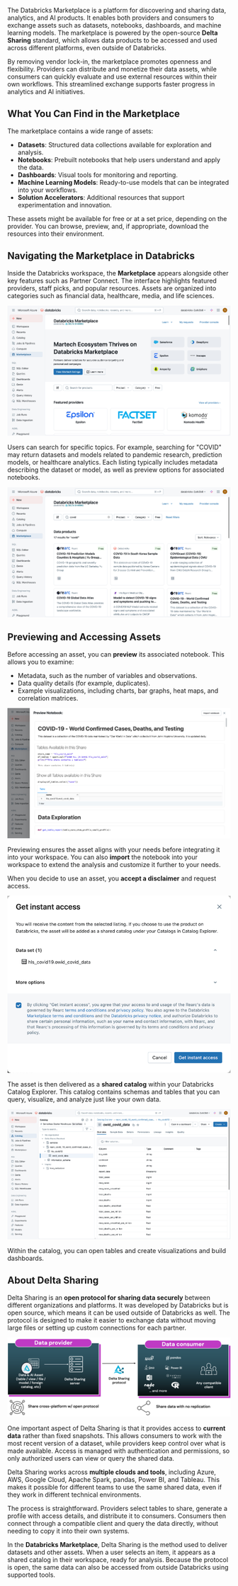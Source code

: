 The Databricks Marketplace is a platform for discovering and sharing data, analytics, and AI products. It enables both providers and consumers to exchange assets such as datasets, notebooks, dashboards, and machine learning models. The marketplace is powered by the open-source **Delta Sharing** standard, which allows data products to be accessed and used across different platforms, even outside of Databricks.

By removing vendor lock-in, the marketplace promotes openness and flexibility. Providers can distribute and monetize their data assets, while consumers can quickly evaluate and use external resources within their own workflows. This streamlined exchange supports faster progress in analytics and AI initiatives.

## What You Can Find in the Marketplace

The marketplace contains a wide range of assets:

* **Datasets**: Structured data collections available for exploration and analysis.
* **Notebooks**: Prebuilt notebooks that help users understand and apply the data.
* **Dashboards**: Visual tools for monitoring and reporting.
* **Machine Learning Models**: Ready-to-use models that can be integrated into your workflows.
* **Solution Accelerators**: Additional resources that support experimentation and innovation.

These assets might be available for free or at a set price, depending on the provider. You can browse, preview, and, if appropriate, download the resources into their environment.

## Navigating the Marketplace in Databricks

Inside the Databricks workspace, the **Marketplace** appears alongside other key features such as Partner Connect. The interface highlights featured providers, staff picks, and popular resources. Assets are organized into categories such as financial data, healthcare, media, and life sciences.

![Screenshot of Azure Databricks Marketplace (with content).](../media/market-place-with-content.png)

Users can search for specific topics. For example, searching for "COVID" may return datasets and models related to pandemic research, prediction models, or healthcare analytics. Each listing typically includes metadata describing the dataset or model, as well as preview options for associated notebooks.

![Screenshot of Azure Databricks Marketplace (searching for COVID).](../media/market-place-search-covid.png)

## Previewing and Accessing Assets

Before accessing an asset, you can **preview** its associated notebook. This allows you to examine:

* Metadata, such as the number of variables and observations.
* Data quality details (for example, duplicates).
* Example visualizations, including charts, bar graphs, heat maps, and correlation matrices.

![Screenshot of Azure Databricks Marketplace (preview notebook).](../media/market-place-preview-notebook.png)

Previewing ensures the asset aligns with your needs before integrating it into your workspace. You can also **import** the notebook into your workspace to extend the analysis and customize it further to your needs.

When you decide to use an asset, you **accept a disclaimer** and request access. 

![Screenshot of Azure Databricks Marketplace (get instant access).](../media/market-place-get-instant-access.png)

The asset is then delivered as a **shared catalog** within your Databricks Catalog Explorer. This catalog contains schemas and tables that you can query, visualize, and analyze just like your own data.

![Screenshot of Azure Databricks Catalog.](../media/catalog-delta-shares-received.png)

Within the catalog, you can open tables and create visualizations and build dashboards.

## About Delta Sharing

Delta Sharing is an **open protocol for sharing data securely** between different organizations and platforms. It was developed by Databricks but is open source, which means it can be used outside of Databricks as well. The protocol is designed to make it easier to exchange data without moving large files or setting up custom connections for each partner.

![Diagram showing the concept of Delta Sharing.](../media/delta-sharing.png)

One important aspect of Delta Sharing is that it provides access to **current data** rather than fixed snapshots. This allows consumers to work with the most recent version of a dataset, while providers keep control over what is made available. Access is managed with authentication and permissions, so only authorized users can view or query the shared data.

Delta Sharing works across **multiple clouds and tools**, including Azure, AWS, Google Cloud, Apache Spark, pandas, Power BI, and Tableau. This makes it possible for different teams to use the same shared data, even if they work in different technical environments.

The process is straightforward. Providers select tables to share, generate a profile with access details, and distribute it to consumers. Consumers then connect through a compatible client and query the data directly, without needing to copy it into their own systems.

In the **Databricks Marketplace**, Delta Sharing is the method used to deliver datasets and other assets. When a user selects an item, it appears as a shared catalog in their workspace, ready for analysis. Because the protocol is open, the same data can also be accessed from outside Databricks using supported tools.